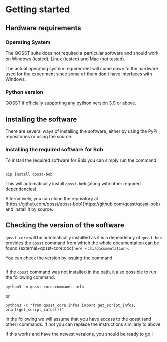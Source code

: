 # Getting started
## Hardware requirements

### Operating System

The QOSST suite does not required a particular software and should work on Windows (tested), Linux (tested) and Mac (not tested).

The actual operating system requirement will come down to the hardware used for the experiment since some of them don't have interfaces with Windows.

### Python version

QOSST if officially supporting any python version 3.9 or above.

## Installing the software

There are several ways of installing the software, either by using the PyPi repositories or using the source.

### Installing the required software for Bob

To install the required software for Bob you can simply run the command

```{prompt} bash

pip install qosst-bob
```

This will automatically install `qosst-bob` (along with other required dependencies).

Alternatively, you can clone the repository at [https://github.com/qosst/qosst-bob](https://github.com/qosst/qosst-bob) and install it by source.

## Checking the version of the software

`qosst-core` will be automatically installed as it is a dependency of `qosst-bob` provides the `qosst` command from which the whole documentation can be found {external+qosst-core:doc}`here <cli/documentation>`.

You can check the version by issuing the command

```{command-output} qosst info
```

If the `qosst` command was not installed in the path, it also possible to run the following command:

```{prompt} bash
python3 -m qosst_core.commands info
```

or

```{prompt} bash
python3 -c "from qosst_core.infos import get_script_infos; print(get_script_infos())"
```

In the following we will assume that you have access to the qosst (and other) commands. If not you can replace the instructions similarly to above.

If this works and have the newest versions, you should be ready to go !
